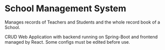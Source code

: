 # School Management System

Manages records of Teachers and Students and the whole record book of a School.

CRUD Web Application with backend running on Spring-Boot and frontend managed by React. 
Some configs must be edited before use.
